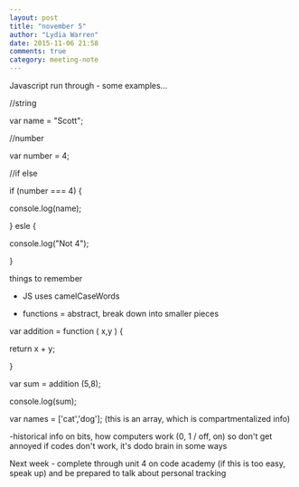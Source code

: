 ```yaml
---
layout: post
title: "november 5"
author: "Lydia Warren"
date: 2015-11-06 21:58
comments: true
category: meeting-note
---
```


Javascript run through - some examples...

//string

var name = "Scott";

//number

var number = 4;

//if else

if (number === 4) {

console.log(name);

} esle {

console.log("Not 4");

}


things to remember

* JS uses camelCaseWords

* functions = abstract, break down into smaller pieces

var addition = function ( x,y ) {

return x + y;

}

var sum = addition (5,8);

console.log(sum);

var names = ['cat','dog'];          (this is an array, which is compartmentalized info)


-historical info on bits, how computers work (0, 1 / off, on) so don't get annoyed if codes don't work, it's dodo brain in some ways

Next week - complete through unit 4 on code academy (if this is too easy, speak up) and be prepared to talk about personal tracking
